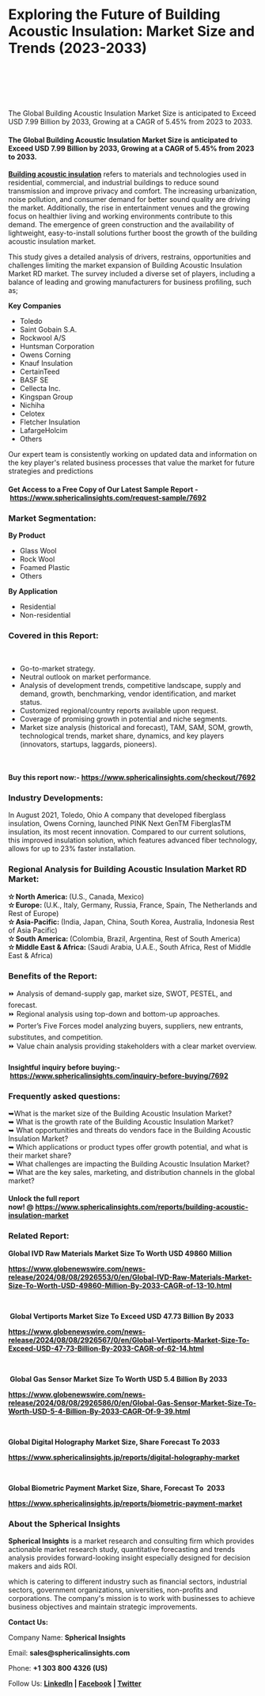 <div class="wow_read_blog_hdr_img">
<div class="wow_read_blog_hdr_img_innr">
<h1>Exploring the Future of Building Acoustic Insulation: Market Size and Trends (2023-2033)</h1>
<h1 class="read-blog-info-user">&nbsp;</h1>
</div>
<div class="wow_main_float_head_img"><img src="https://www.wowonder.xyz/upload/photos/2025/01/HIcBy6qtuqfOYf4PKH3b_06_7ddabfe1e86e6483dca9bbbc47c2b856_image.jpg" alt="" /></div>
</div>
<div class="read-blog-container">
<div class="read-blog-desc">
<p class="mb-0">The Global Building Acoustic Insulation Market Size is anticipated to Exceed USD 7.99 Billion by 2033, Growing at a CAGR of 5.45% from 2023 to 2033.</p>
</div>
<div class="read-content">
<h4><strong>The Global Building Acoustic Insulation Market Size is anticipated to Exceed USD 7.99 Billion by 2033, Growing at a CAGR of 5.45% from 2023 to 2033.</strong></h4>
<p><a href="https://www.sphericalinsights.com/reports/building-acoustic-insulation-market" target="_blank" rel="noopener"><strong>Building acoustic insulation</strong></a>&nbsp;refers to materials and technologies used in residential, commercial, and industrial buildings to reduce sound transmission and improve privacy and comfort. The increasing urbanization, noise pollution, and consumer demand for better sound quality are driving the market. Additionally, the rise in entertainment venues and the growing focus on healthier living and working environments contribute to this demand. The emergence of green construction and the availability of lightweight, easy-to-install solutions further boost the growth of the building acoustic insulation market.</p>
<p>This study gives a detailed analysis of drivers, restrains, opportunities and challenges limiting the market expansion of Building Acoustic Insulation Market RD market. The survey included a diverse set of players, including a balance of leading and growing manufacturers for business profiling, such as;</p>
<p><strong>Key Companies</strong></p>
<ul>
<li>Toledo</li>
<li>Saint Gobain S.A.</li>
<li>Rockwool A/S</li>
<li>Huntsman Corporation</li>
<li>Owens Corning</li>
<li>Knauf Insulation</li>
<li>CertainTeed</li>
<li>BASF SE</li>
<li>Cellecta Inc.</li>
<li>Kingspan Group</li>
<li>Nichiha</li>
<li>Celotex</li>
<li>Fletcher Insulation</li>
<li>LafargeHolcim</li>
<li>Others &nbsp;&nbsp;</li>
</ul>
<p>Our expert team is consistently working on updated data and information on the key player's related business processes that value the market for future strategies and predictions</p>
<h4><strong>Get Access to a Free Copy of Our Latest Sample Report -&nbsp;<a href="https://www.sphericalinsights.com/request-sample/7692" rel="nofollow">https://www.sphericalinsights.com/request-sample/7692</a></strong></h4>
<h3><strong>Market Segmentation:</strong></h3>
<p><strong>By Product &nbsp;</strong></p>
<ul>
<li>Glass Wool</li>
<li>Rock Wool</li>
<li>Foamed Plastic</li>
<li>Others</li>
</ul>
<p><strong>By</strong><strong>&nbsp;Application</strong></p>
<ul>
<li>Residential</li>
<li>Non-residential</li>
</ul>
<h3>Covered in this Report:</h3>
<p>&nbsp;</p>
<ul>
<li>Go-to-market strategy.</li>
<li>Neutral outlook on market performance.</li>
<li>Analysis of development trends, competitive landscape, supply and demand, growth, benchmarking, vendor identification, and market status.</li>
<li>Customized regional/country reports available upon request.</li>
<li>Coverage of promising growth in potential and niche segments.</li>
<li>Market size analysis (historical and forecast), TAM, SAM, SOM, growth, technological trends, market share, dynamics, and key players (innovators, startups, laggards, pioneers).</li>
</ul>
<p>&nbsp;</p>
<h4>Buy this report now:-&nbsp;<a href="https://www.sphericalinsights.com/checkout/7692" rel="nofollow">https://www.sphericalinsights.com/checkout/7692</a></h4>
<h3>Industry Developments:</h3>
<p>In August 2021, Toledo, Ohio A company that developed fiberglass insulation, Owens Corning, launched PINK Next GenTM FiberglasTM insulation, its most recent innovation. Compared to our current solutions, this improved insulation solution, which features advanced fiber technology, allows for up to 23% faster installation.</p>
<h3><strong>Regional Analysis for Building Acoustic Insulation Market RD Market:</strong></h3>
<p><strong>✫ North America:&nbsp;</strong>(U.S., Canada, Mexico)<br /><strong>✫ Europe:&nbsp;</strong>(U.K., Italy, Germany, Russia, France, Spain, The Netherlands and Rest of Europe)<br /><strong>✫ Asia-Pacific:&nbsp;</strong>(India, Japan, China, South Korea, Australia, Indonesia Rest of Asia Pacific)<br /><strong>✫ South America:&nbsp;</strong>(Colombia, Brazil, Argentina, Rest of South America)<br /><strong>✫ Middle East &amp; Africa:&nbsp;</strong>(Saudi Arabia, U.A.E., South Africa, Rest of Middle East &amp; Africa)</p>
<h3>Benefits of the Report:</h3>
<p>⏩ Analysis of demand-supply gap, market size, SWOT, PESTEL, and forecast.<br />⏩ Regional analysis using top-down and bottom-up approaches.<br />⏩ Porter&rsquo;s Five Forces model analyzing buyers, suppliers, new entrants, substitutes, and competition.<br />⏩ Value chain analysis providing stakeholders with a clear market overview.</p>
<h4>Insightful inquiry before buying:-&nbsp;<a href="https://www.sphericalinsights.com/inquiry-before-buying/7692" rel="nofollow">https://www.sphericalinsights.com/inquiry-before-buying/7692</a></h4>
<h3>Frequently asked questions:</h3>
<div class="group/conversation-turn relative flex w-full min-w-0 flex-col agent-turn">
<div class="flex-col gap-1 md:gap-3">
<div class="flex max-w-full flex-col flex-grow">
<div class="min-h-8 text-message flex w-full flex-col items-end gap-2 whitespace-normal break-words text-start [.text-message+&amp;]:mt-5" dir="auto" data-message-author-role="assistant" data-message-id="73ff6cc6-f949-4d3d-9b4f-7e5c4929fe1e" data-message-model-slug="gpt-4o-mini">
<div class="flex w-full flex-col gap-1 empty:hidden first:pt-[3px]">
<div class="markdown prose w-full break-words dark:prose-invert light">
<p>➥What is the market size of the Building Acoustic Insulation Market?<br />➥ What is the growth rate of the Building Acoustic Insulation Market?<br />➥ What opportunities and threats do vendors face in the Building Acoustic Insulation Market?<br />➥ Which applications or product types offer growth potential, and what is their market share?<br />➥ What challenges are impacting the Building Acoustic Insulation Market?<br />➥ What are the key sales, marketing, and distribution channels in the global market?</p>
</div>
</div>
</div>
</div>
</div>
</div>
<h4>Unlock the full report now!&nbsp;@&nbsp;<a href="https://www.sphericalinsights.com/reports/building-acoustic-insulation-market" rel="nofollow">https://www.sphericalinsights.com/reports/building-acoustic-insulation-market</a></h4>
<h3><strong>Related Report:</strong></h3>
<p><strong>Global IVD Raw Materials Market Size To Worth USD 49860 Million&nbsp;</strong></p>
<p><strong><a href="https://www.globenewswire.com/news-release/2024/08/08/2926553/0/en/Global-IVD-Raw-Materials-Market-Size-To-Worth-USD-49860-Million-By-2033-CAGR-of-13-10.html" rel="nofollow">https://www.globenewswire.com/news-release/2024/08/08/2926553/0/en/Global-IVD-Raw-Materials-Market-Size-To-Worth-USD-49860-Million-By-2033-CAGR-of-13-10.html</a></strong></p>
<p><strong>&nbsp;</strong></p>
<p><strong>&nbsp;Global Vertiports Market Size To Exceed USD 47.73 Billion By 2033</strong></p>
<p><strong><a href="https://www.globenewswire.com/news-release/2024/08/08/2926567/0/en/Global-Vertiports-Market-Size-To-Exceed-USD-47-73-Billion-By-2033-CAGR-of-62-14.html" rel="nofollow">https://www.globenewswire.com/news-release/2024/08/08/2926567/0/en/Global-Vertiports-Market-Size-To-Exceed-USD-47-73-Billion-By-2033-CAGR-of-62-14.html</a></strong></p>
<p><strong>&nbsp;</strong></p>
<p><strong>&nbsp;Global Gas Sensor Market Size To Worth USD 5.4 Billion By 2033</strong></p>
<p><strong><a href="https://www.globenewswire.com/news-release/2024/08/08/2926586/0/en/Global-Gas-Sensor-Market-Size-To-Worth-USD-5-4-Billion-By-2033-CAGR-Of-9-39.html" rel="nofollow">https://www.globenewswire.com/news-release/2024/08/08/2926586/0/en/Global-Gas-Sensor-Market-Size-To-Worth-USD-5-4-Billion-By-2033-CAGR-Of-9-39.html</a></strong></p>
<p><strong>&nbsp;</strong></p>
<p><strong>Global Digital Holography Market Size, Share Forecast To 2033</strong></p>
<p><strong><a href="https://www.sphericalinsights.jp/reports/digital-holography-market" rel="nofollow">https://www.sphericalinsights.jp/reports/digital-holography-market</a></strong></p>
<p><strong>&nbsp;</strong></p>
<p><strong>Global Biometric Payment Market Size, Share, Forecast To&nbsp; 2033</strong></p>
<p><strong><a href="https://www.sphericalinsights.jp/reports/biometric-payment-market" rel="nofollow">https://www.sphericalinsights.jp/reports/biometric-payment-market</a></strong></p>
<h3><strong>About the Spherical Insights</strong></h3>
<p><strong>Spherical Insights</strong>&nbsp;is a market research and consulting firm which provides actionable market research study, quantitative forecasting and trends analysis provides forward-looking insight especially designed for decision makers and aids ROI.</p>
<p>which is catering to different industry such as financial sectors, industrial sectors, government organizations, universities, non-profits and corporations. The company's mission is to work with businesses to achieve business objectives and maintain strategic improvements.</p>
<p><strong>Contact Us:</strong></p>
<p>Company Name:&nbsp;<strong>Spherical Insights</strong></p>
<p>Email:&nbsp;<strong>sales@sphericalinsights.com</strong></p>
<p>Phone:&nbsp;<strong>+1 303 800 4326 (US)</strong></p>
<p>Follow Us:&nbsp;<strong><a href="https://www.linkedin.com/company/spherical-insight/" rel="nofollow"><u>LinkedIn</u></a>&nbsp;|&nbsp;<a href="https://www.facebook.com/sphericalinsights22" rel="nofollow"><u>Facebook</u></a>&nbsp;|&nbsp;<a href="https://twitter.com/SInsights_US" rel="nofollow"><u>Twitter</u></a></strong></p>
</div>
</div>
